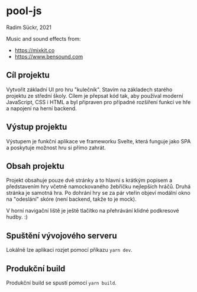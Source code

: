 # pool-js

Radim Sückr, 2021

Music and sound effects from:

- https://mixkit.co
- https://www.bensound.com

## Cíl projektu

Vytvořit základní UI pro hru "kulečník". Stavím na základech starého projektu ze střední školy. Cílem je přepsat kód tak, aby používal moderní JavaScript, CSS i HTML a byl připraven pro případné rozšíření funkcí ve hře a napojení na herní backend.

## Výstup projektu

Výstupem je funkční aplikace ve frameworku Svelte, která funguje jako SPA a poskytuje možnost hru si přímo zahrát.

## Obsah projektu

Projekt obsahuje pouze dvě stránky a to hlavní s krátkým popisem a představením hry včetně namockovaného žebříčku nejlepších hráčů. Druhá stránka je samotná hra. Po dohrání hry se za pár vteřin objeví modální okno na "odeslání" skóre (není backend, takže to je mock).

V horní navigační liště je ještě tlačítko na přehrávání klidné podkresové hudby. :)

## Spuštění vývojového serveru

Lokálně lze aplikaci rozjet pomocí příkazu `yarn dev`.

## Produkční build

Produkční build se spustí pomocí `yarn build`.
